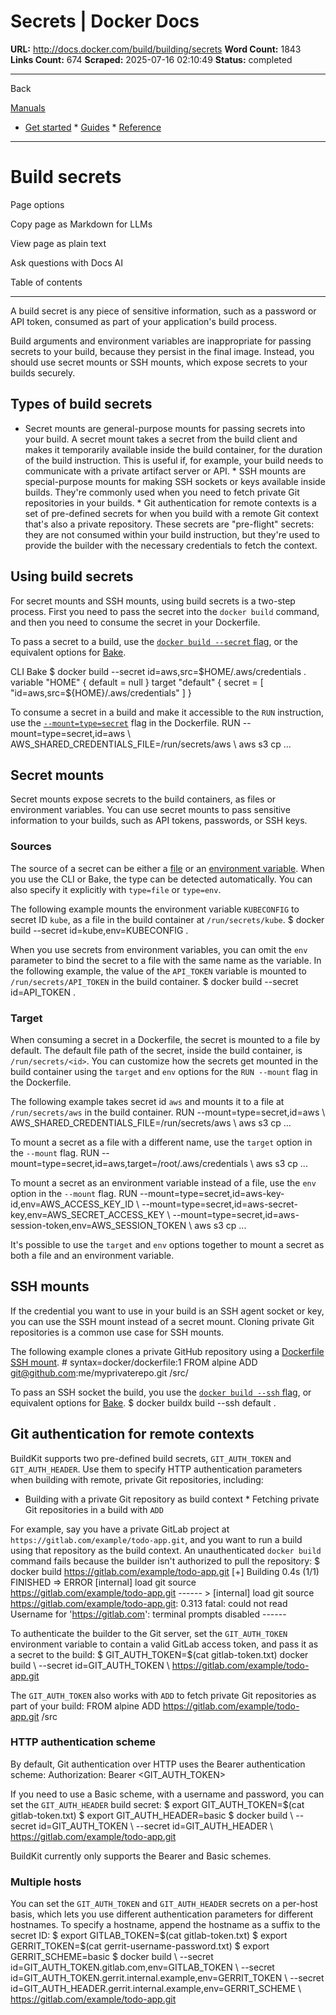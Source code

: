 # Secrets | Docker Docs

**URL:** http://docs.docker.com/build/building/secrets
**Word Count:** 1843
**Links Count:** 674
**Scraped:** 2025-07-16 02:10:49
**Status:** completed

---

Back

[Manuals](https://docs.docker.com/manuals/)

  * [Get started](http://docs.docker.com/get-started/)   * [Guides](http://docs.docker.com/guides/)   * [Reference](http://docs.docker.com/reference/)

* * *

# Build secrets

Page options

Copy page as Markdown for LLMs

View page as plain text

Ask questions with Docs AI

Table of contents

* * *

A build secret is any piece of sensitive information, such as a password or API token, consumed as part of your application's build process.

Build arguments and environment variables are inappropriate for passing secrets to your build, because they persist in the final image. Instead, you should use secret mounts or SSH mounts, which expose secrets to your builds securely.

## Types of build secrets

  * Secret mounts are general-purpose mounts for passing secrets into your build. A secret mount takes a secret from the build client and makes it temporarily available inside the build container, for the duration of the build instruction. This is useful if, for example, your build needs to communicate with a private artifact server or API.   * SSH mounts are special-purpose mounts for making SSH sockets or keys available inside builds. They're commonly used when you need to fetch private Git repositories in your builds.   * Git authentication for remote contexts is a set of pre-defined secrets for when you build with a remote Git context that's also a private repository. These secrets are "pre-flight" secrets: they are not consumed within your build instruction, but they're used to provide the builder with the necessary credentials to fetch the context.

## Using build secrets

For secret mounts and SSH mounts, using build secrets is a two-step process. First you need to pass the secret into the `docker build` command, and then you need to consume the secret in your Dockerfile.

To pass a secret to a build, use the [`docker build --secret` flag](https://docs.docker.com/reference/cli/docker/buildx/build/#secret), or the equivalent options for [Bake](https://docs.docker.com/build/bake/reference/#targetsecret).

CLI  Bake               $ docker build --secret id=aws,src=$HOME/.aws/credentials .                    variable "HOME" {       default = null     }          target "default" {       secret = [         "id=aws,src=${HOME}/.aws/credentials"       ]     }

To consume a secret in a build and make it accessible to the `RUN` instruction, use the [`--mount=type=secret`](https://docs.docker.com/reference/dockerfile/#run---mounttypesecret) flag in the Dockerfile.               RUN --mount=type=secret,id=aws \         AWS_SHARED_CREDENTIALS_FILE=/run/secrets/aws \         aws s3 cp ...

## Secret mounts

Secret mounts expose secrets to the build containers, as files or environment variables. You can use secret mounts to pass sensitive information to your builds, such as API tokens, passwords, or SSH keys.

### Sources

The source of a secret can be either a [file](https://docs.docker.com/reference/cli/docker/buildx/build/#file) or an [environment variable](https://docs.docker.com/reference/cli/docker/buildx/build/#env). When you use the CLI or Bake, the type can be detected automatically. You can also specify it explicitly with `type=file` or `type=env`.

The following example mounts the environment variable `KUBECONFIG` to secret ID `kube`, as a file in the build container at `/run/secrets/kube`.               $ docker build --secret id=kube,env=KUBECONFIG .     

When you use secrets from environment variables, you can omit the `env` parameter to bind the secret to a file with the same name as the variable. In the following example, the value of the `API_TOKEN` variable is mounted to `/run/secrets/API_TOKEN` in the build container.               $ docker build --secret id=API_TOKEN .     

### Target

When consuming a secret in a Dockerfile, the secret is mounted to a file by default. The default file path of the secret, inside the build container, is `/run/secrets/<id>`. You can customize how the secrets get mounted in the build container using the `target` and `env` options for the `RUN --mount` flag in the Dockerfile.

The following example takes secret id `aws` and mounts it to a file at `/run/secrets/aws` in the build container.               RUN --mount=type=secret,id=aws \         AWS_SHARED_CREDENTIALS_FILE=/run/secrets/aws \         aws s3 cp ...

To mount a secret as a file with a different name, use the `target` option in the `--mount` flag.               RUN --mount=type=secret,id=aws,target=/root/.aws/credentials \         aws s3 cp ...

To mount a secret as an environment variable instead of a file, use the `env` option in the `--mount` flag.               RUN --mount=type=secret,id=aws-key-id,env=AWS_ACCESS_KEY_ID \         --mount=type=secret,id=aws-secret-key,env=AWS_SECRET_ACCESS_KEY \         --mount=type=secret,id=aws-session-token,env=AWS_SESSION_TOKEN \         aws s3 cp ...

It's possible to use the `target` and `env` options together to mount a secret as both a file and an environment variable.

## SSH mounts

If the credential you want to use in your build is an SSH agent socket or key, you can use the SSH mount instead of a secret mount. Cloning private Git repositories is a common use case for SSH mounts.

The following example clones a private GitHub repository using a [Dockerfile SSH mount](https://docs.docker.com/reference/dockerfile/#run---mounttypessh).               # syntax=docker/dockerfile:1     FROM alpine     ADD git@github.com:me/myprivaterepo.git /src/

To pass an SSH socket the build, you use the [`docker build --ssh` flag](https://docs.docker.com/reference/cli/docker/buildx/build/#ssh), or equivalent options for [Bake](https://docs.docker.com/build/bake/reference/#targetssh).               $ docker buildx build --ssh default .     

## Git authentication for remote contexts

BuildKit supports two pre-defined build secrets, `GIT_AUTH_TOKEN` and `GIT_AUTH_HEADER`. Use them to specify HTTP authentication parameters when building with remote, private Git repositories, including:

  * Building with a private Git repository as build context   * Fetching private Git repositories in a build with `ADD`

For example, say you have a private GitLab project at `https://gitlab.com/example/todo-app.git`, and you want to run a build using that repository as the build context. An unauthenticated `docker build` command fails because the builder isn't authorized to pull the repository:               $ docker build https://gitlab.com/example/todo-app.git     [+] Building 0.4s (1/1) FINISHED      => ERROR [internal] load git source https://gitlab.com/example/todo-app.git     ------      > [internal] load git source https://gitlab.com/example/todo-app.git:     0.313 fatal: could not read Username for 'https://gitlab.com': terminal prompts disabled     ------     

To authenticate the builder to the Git server, set the `GIT_AUTH_TOKEN` environment variable to contain a valid GitLab access token, and pass it as a secret to the build:               $ GIT_AUTH_TOKEN=$(cat gitlab-token.txt) docker build \       --secret id=GIT_AUTH_TOKEN \       https://gitlab.com/example/todo-app.git     

The `GIT_AUTH_TOKEN` also works with `ADD` to fetch private Git repositories as part of your build:               FROM alpine     ADD https://gitlab.com/example/todo-app.git /src

### HTTP authentication scheme

By default, Git authentication over HTTP uses the Bearer authentication scheme:               Authorization: Bearer <GIT_AUTH_TOKEN>

If you need to use a Basic scheme, with a username and password, you can set the `GIT_AUTH_HEADER` build secret:               $ export GIT_AUTH_TOKEN=$(cat gitlab-token.txt)     $ export GIT_AUTH_HEADER=basic     $ docker build \       --secret id=GIT_AUTH_TOKEN \       --secret id=GIT_AUTH_HEADER \       https://gitlab.com/example/todo-app.git     

BuildKit currently only supports the Bearer and Basic schemes.

### Multiple hosts

You can set the `GIT_AUTH_TOKEN` and `GIT_AUTH_HEADER` secrets on a per-host basis, which lets you use different authentication parameters for different hostnames. To specify a hostname, append the hostname as a suffix to the secret ID:               $ export GITLAB_TOKEN=$(cat gitlab-token.txt)     $ export GERRIT_TOKEN=$(cat gerrit-username-password.txt)     $ export GERRIT_SCHEME=basic     $ docker build \       --secret id=GIT_AUTH_TOKEN.gitlab.com,env=GITLAB_TOKEN \       --secret id=GIT_AUTH_TOKEN.gerrit.internal.example,env=GERRIT_TOKEN \       --secret id=GIT_AUTH_HEADER.gerrit.internal.example,env=GERRIT_SCHEME \       https://gitlab.com/example/todo-app.git